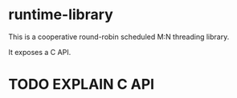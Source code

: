 # runtime-library
This is a cooperative round-robin scheduled M:N threading library.

It exposes a C API.

# TODO EXPLAIN C API
